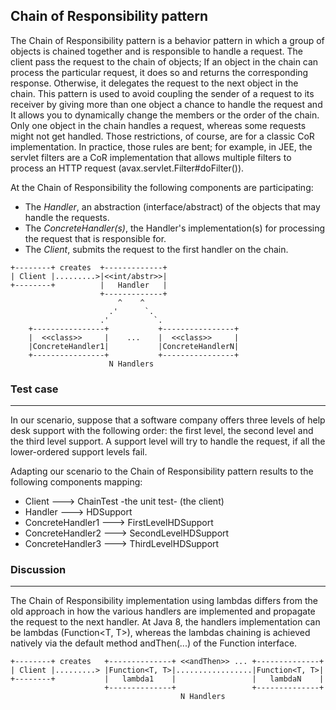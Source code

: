 ## Chain of Responsibility pattern

The Chain of Responsibility pattern is a behavior pattern in which a group of objects is chained together
and is responsible to handle a request. The client pass the request to the chain of objects; If an object
in the chain can process the particular request, it does so and returns the corresponding response.
Otherwise, it delegates the request to the next object in the chain.
This pattern is used to avoid coupling the sender of a request to its receiver by giving more than one object
a chance to handle the request and It allows you to dynamically change the members or the order of the chain.
Only one object in the chain handles a request, whereas some requests might not get handled. Those restrictions,
of course, are for a classic CoR implementation. In practice, those rules are bent; for example, in JEE,
the servlet filters are a CoR implementation that allows multiple filters to process an HTTP request
(avax.servlet.Filter#doFilter()).

At the Chain of Responsibility the following components are participating:

* The _Handler_, an abstraction (interface/abstract) of the objects that may handle the requests.
* The _ConcreteHandler(s)_, the Handler's implementation(s) for processing the request that is responsible for.
* The _Client_, submits the request to the first handler on the chain.

```
+--------+ creates  +-------------+
| Client |.........>|<<int/abstr>>|
+--------+          |   Handler   |
                    +-------------+
                        ^    ^
                      .'      `.
                    .'          `.
    +----------------+           +----------------+
    |  <<class>>     |    ...    |  <<class>>     |
    |ConcreteHandler1|           |ConcreteHandlerN|
    +----------------+           +----------------+
                      N Handlers
```

### Test case
----

In our scenario, suppose that a software company offers three levels of help desk support with the following order:
the first level, the second level and the third level support. A support level will try to handle the request, if
all the lower-ordered support levels fail.

Adapting our scenario to the Chain of Responsibility pattern results to the following components mapping:

* Client --->   ChainTest -the unit test- (the client)
* Handler --->   HDSupport
* ConcreteHandler1 --->   FirstLevelHDSupport
* ConcreteHandler2 --->   SecondLevelHDSupport
* ConcreteHandler3 --->   ThirdLevelHDSupport

### Discussion
----

The Chain of Responsibility implementation using lambdas differs from the old approach in how the various handlers
are implemented and propagate the request to the next handler. At Java 8, the handlers implementation can be lambdas
(Function<T, T>), whereas the lambdas chaining is achieved natively via the default method andThen(...) of
the Function interface.

```
+--------+ creates   +--------------+ <<andThen>> ... +--------------+
| Client |.........> |Function<T, T>|.................|Function<T, T>|
+--------+           |   lambda1    |                 |   lambdaN    |
                     +--------------+                 +--------------+
                                      N Handlers
```